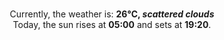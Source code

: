 <p  align="center"><br/>Currently, the weather is: <b> 26°C, <i>scattered clouds</i></b></br>Today, the sun rises at <b>05:00</b> and sets at <b>19:20</b>.</p>